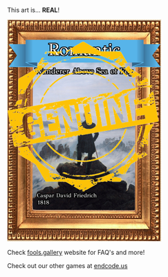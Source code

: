 This art is... 
 **REAL**! 
 
 ![alt text](Wanderer_Above_Sea_of_Fog_Real.png?raw=true "Artwork Card")  
 
 Check [fools.gallery](https://fools.gallery/) website for FAQ's and more! 
 
 Check out our other games at [endcode.us](https://endcode.us/)